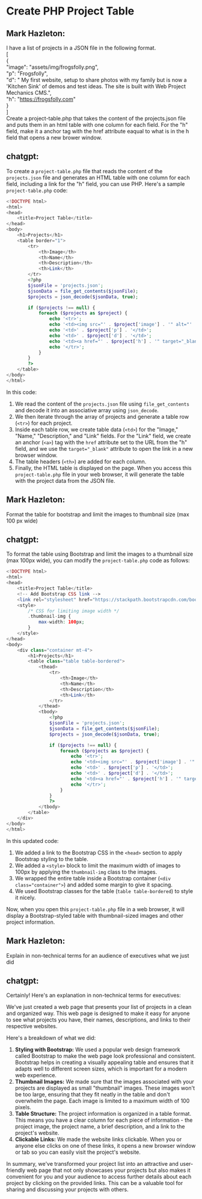 # Create PHP Project Table
## Mark Hazleton:
I have a list of projects in a JSON file in the following format.  
 \[  
    {  
        "image": "assets/img/frogsfolly.png",  
        "p": "Frogsfolly",  
        "d": " My first website, setup to share photos with my family but is now a 'Kitchen Sink' of demos and test ideas. The site is built with Web Project Mechanics CMS.",  
        "h": "https://frogsfolly.com"  
    }  
\]  
 Create a project-table.php that takes the content of the projects.json file and puts them in an html table with one column for each field. For the "h" field, make it a anchor tag <a> with the href attribute eaqual to what is in the h field that opens a new brower window.
## chatgpt:
To create a `project-table.php` file that reads the content of the `projects.json` file and generates an HTML table with one column for each field, including a link for the "h" field, you can use PHP. Here's a sample `project-table.php` code:

```php
<!DOCTYPE html>
<html>
<head>
    <title>Project Table</title>
</head>
<body>
    <h1>Projects</h1>
    <table border="1">
        <tr>
            <th>Image</th>
            <th>Name</th>
            <th>Description</th>
            <th>Link</th>
        </tr>
        <?php
        $jsonFile = 'projects.json';
        $jsonData = file_get_contents($jsonFile);
        $projects = json_decode($jsonData, true);

        if ($projects !== null) {
            foreach ($projects as $project) {
                echo '<tr>';
                echo '<td><img src="' . $project['image'] . '" alt="' . $project['p'] . '"></td>';
                echo '<td>' . $project['p'] . '</td>';
                echo '<td>' . $project['d'] . '</td>';
                echo '<td><a href="' . $project['h'] . '" target="_blank">' . $project['h'] . '</a></td>';
                echo '</tr>';
            }
        }
        ?>
    </table>
</body>
</html>
```

In this code:

1. We read the content of the `projects.json` file using `file_get_contents` and decode it into an associative array using `json_decode`.
1. We then iterate through the array of projects and generate a table row (`<tr>`) for each project.
1. Inside each table row, we create table data (`<td>`) for the "Image," "Name," "Description," and "Link" fields. For the "Link" field, we create an anchor (`<a>`) tag with the `href` attribute set to the URL from the "h" field, and we use the `target="_blank"` attribute to open the link in a new browser window.
1. The table headers (`<th>`) are added for each column.
1. Finally, the HTML table is displayed on the page. When you access this `project-table.php` file in your web browser, it will generate the table with the project data from the JSON file.

## Mark Hazleton:

Format the table for bootstrap and limit the images to thumbnail size (max 100 px wide)
## chatgpt:

To format the table using Bootstrap and limit the images to a thumbnail size (max 100px wide), you can modify the `project-table.php` code as follows:

```php
<!DOCTYPE html>
<html>
<head>
    <title>Project Table</title>
    <!-- Add Bootstrap CSS link -->
    <link rel="stylesheet" href="https://stackpath.bootstrapcdn.com/bootstrap/4.5.2/css/bootstrap.min.css">
    <style>
        /* CSS for limiting image width */
        .thumbnail-img {
            max-width: 100px;
        }
    </style>
</head>
<body>
    <div class="container mt-4">
        <h1>Projects</h1>
        <table class="table table-bordered">
            <thead>
                <tr>
                    <th>Image</th>
                    <th>Name</th>
                    <th>Description</th>
                    <th>Link</th>
                </tr>
            </thead>
            <tbody>
                <?php
                $jsonFile = 'projects.json';
                $jsonData = file_get_contents($jsonFile);
                $projects = json_decode($jsonData, true);

                if ($projects !== null) {
                    foreach ($projects as $project) {
                        echo '<tr>';
                        echo '<td><img src="' . $project['image'] . '" alt="' . $project['p'] . '" class="thumbnail-img"></td>';
                        echo '<td>' . $project['p'] . '</td>';
                        echo '<td>' . $project['d'] . '</td>';
                        echo '<td><a href="' . $project['h'] . '" target="_blank">' . $project['h'] . '</a></td>';
                        echo '</tr>';
                    }
                }
                ?>
            </tbody>
        </table>
    </div>
</body>
</html>
```

In this updated code:

1. We added a link to the Bootstrap CSS in the `<head>` section to apply Bootstrap styling to the table.
1. We added a `<style>` block to limit the maximum width of images to 100px by applying the `thumbnail-img` class to the images.
1. We wrapped the entire table inside a Bootstrap container (`<div class="container">`) and added some margin to give it spacing.
1. We used Bootstrap classes for the table (`table table-bordered`) to style it nicely.

Now, when you open this `project-table.php` file in a web browser, it will display a Bootstrap-styled table with thumbnail-sized images and other project information.

## Mark Hazleton:
Explain in non-technical terms for an audience of executives what we just did
## chatgpt:
Certainly! Here's an explanation in non-technical terms for executives:

We've just created a web page that presents your list of projects in a clean and organized way. This web page is designed to make it easy for anyone to see what projects you have, their names, descriptions, and links to their respective websites.

Here's a breakdown of what we did:

1. **Styling with Bootstrap:** We used a popular web design framework called Bootstrap to make the web page look professional and consistent. Bootstrap helps in creating a visually appealing table and ensures that it adapts well to different screen sizes, which is important for a modern web experience.
1. **Thumbnail Images:** We made sure that the images associated with your projects are displayed as small "thumbnail" images. These images won't be too large, ensuring that they fit neatly in the table and don't overwhelm the page. Each image is limited to a maximum width of 100 pixels.
1. **Table Structure:** The project information is organized in a table format. This means you have a clear column for each piece of information - the project image, the project name, a brief description, and a link to the project's website.
1. **Clickable Links:** We made the website links clickable. When you or anyone else clicks on one of these links, it opens a new browser window or tab so you can easily visit the project's website.
    

In summary, we've transformed your project list into an attractive and user-friendly web page that not only showcases your projects but also makes it convenient for you and your audience to access further details about each project by clicking on the provided links. This can be a valuable tool for sharing and discussing your projects with others.
